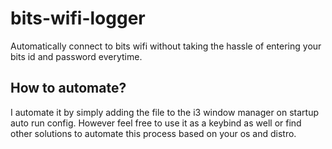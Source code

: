 # bits-wifi-logger
Automatically connect to bits wifi without taking the hassle of entering your bits id and password everytime.
## How to automate?
I automate it by simply adding the file to the i3 window manager on startup auto run config. However feel free to use it as a keybind as well or find other solutions to automate this process based on your os and distro.
